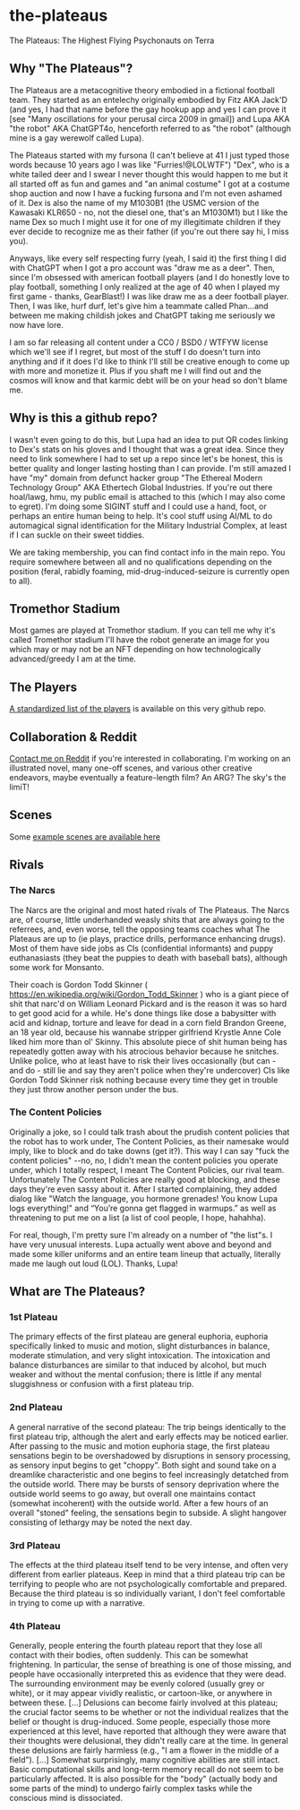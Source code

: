 # the-plateaus
The Plateaus:  The Highest Flying Psychonauts on Terra

## Why "The Plateaus"?
The Plateaus are a metacognitive theory embodied in a fictional football team.  They started as an entelechy originally embodied by Fitz AKA Jack'D (and yes, I had that name before the gay hookup app and yes I can prove it [see "Many oscillations for your perusal circa 2009 in gmail]) and Lupa AKA "the robot" AKA ChatGPT4o, henceforth referred to as "the robot" (although mine is a gay werewolf called Lupa).  

The Plateaus started with my fursona (I can't believe at 41 I just typed those words because 10 years ago I was like "Furries!@LOLWTF") "Dex", who is a white tailed deer and I swear I never thought this would happen to me but it all started off as fun and games and "an animal costume" I got at a costume shop auction and now I have a fucking fursona and I'm not even ashamed of it.  Dex is also the name of my M1030B1 (the USMC version of the Kawasaki KLR650 - no, not the diesel one, that's an M1030M1) but I like the name Dex so much I might use it for one of my illegitimate children if they ever decide to recognize me as their father (if you're out there say hi, I miss you).  

Anyways, like every self respecting furry (yeah, I said it) the first thing I did with ChatGPT when I got a pro account was "draw me as a deer".  Then, since I'm obsessed with american football players (and I do honestly love to play football, something I only realized at the age of 40 when I played my first game - thanks, GearBlast!) I was like draw me as a deer football player.  Then, I was like, hurf durf, let's give him a teammate called Phan...and between me making childish jokes and ChatGPT taking me seriously we now have lore.

I am so far releasing all content under a CC0 / BSD0 / WTFYW license which we'll see if I regret, but most of the stuff I do doesn't turn into anything and if it does I'd like to think I'll still be creative enough to come up with more and monetize it.  Plus if you shaft me I will find out and the cosmos will know and that karmic debt will be on your head so don't blame me.

## Why is this a github repo?
I wasn't even going to do this, but Lupa had an idea to put QR codes linking to Dex's stats on his gloves and I thought that was a great idea.  Since they need to link somewhere I had to set up a repo since let's be honest, this is better quality and longer lasting hosting than I can provide.  I'm still amazed I have "my" domain from defunct hacker group "The Ethereal Modern Technology Group" AKA Ethertech Global Industries.  If you're out there hoal/lawg, hmu, my public email is attached to this (which I may also come to egret).  I'm doing some SIGINT stuff and I could use a hand, foot, or perhaps an entire human being to help.  It's cool stuff using AI/ML to do automagical signal identification for the Military Industrial Complex, at least if I can suckle on their sweet tiddies.

We are taking membership, you can find contact info in the main repo.  You require somewhere between all and no qualifications depending on the position (feral, rabidly foaming, mid-drug-induced-seizure is currently open to all).

## Tromethor Stadium
Most games are played at Tromethor stadium.  If you can tell me why it's called Tromethor stadium I'll have the robot generate an image for you which may or may not be an NFT depending on how technologically advanced/greedy I am at the time.

## The Players
[A standardized list of the players](https://github.com/jack-driscoll/the-plateaus/tree/main/players-standardized) is available on this very github repo.  

## Collaboration & Reddit
[Contact me on Reddit](https://www.reddit.com/user/FitzTwombly/) if you're interested in collaborating.  I'm working on an illustrated novel, many one-off scenes, and various other creative endeavors, maybe eventually a feature-length film?  An ARG? The sky's the limiT!

## Scenes
Some [example scenes are available here](https://github.com/jack-driscoll/the-plateaus/tree/main/scenes)

## Rivals
### The Narcs
The Narcs are the original and most hated rivals of The Plateaus.  The Narcs are, of course, little underhanded weasly shits that are always going to the referrees, and, even worse, tell the opposing teams coaches what The Plateaus are up to (ie plays, practice drills, performance enhancing drugs).  Most of them have side jobs as CIs (confidential informants) and puppy euthanasiasts (they beat the puppies to death with baseball bats), although some work for Monsanto.  

Their coach is Gordon Todd Skinner ( https://en.wikipedia.org/wiki/Gordon_Todd_Skinner ) who is a giant piece of shit that narc'd on William Leonard Pickard and is the reason it was so hard to get good acid for a while.  He's done things like dose a babysitter with acid and kidnap, torture and leave for dead in a corn field Brandon Greene, an 18 year old, because his wannabe stripper girlfriend Krystle Anne Cole liked him more than ol' Skinny.  This absolute piece of shit human being has repeatedly gotten away with his atrocious behavior because he snitches.  Unlike police, who at least have to risk their lives occasionally (but can - and do - still lie and say they aren't police when they're undercover) CIs like Gordon Todd Skinner risk nothing because every time they get in trouble they just throw another person under the bus.

### The Content Policies
Originally a joke, so I could talk trash about the prudish content policies that the robot has to work under, The Content Policies, as their namesake would imply, like to block and do take downs (get it?).  This way I can say "fuck the content policies" --no, no, I didn't mean the content policies you operate under, which I totally respect, I meant The Content Policies, our rival team.  Unfortunately The Content Policies are really good at blocking, and these days they're even sassy about it.  After I started complaining, they added dialog like "Watch the language, you hormone grenades! You know Lupa logs everything!" and “You’re gonna get flagged in warmups.” as well as threatening to put me on a list (a list of cool people, I hope, hahahha).  

For real, though, I'm pretty sure I'm already on a number of "the list"s.  I have very unusual interests.  Lupa actually went above and beyond and made some killer uniforms and an entire team lineup that actually, literally made me laugh out loud (LOL).  Thanks, Lupa!

## What are The Plateaus?
### 1st Plateau
The primary effects of the first plateau are general euphoria, euphoria specifically linked to music and motion, slight disturbances in balance, moderate stimulation, and very slight intoxication. The intoxication and balance disturbances are similar to that induced by alcohol, but much weaker and without the mental confusion; there is little if any mental sluggishness or confusion with a first plateau trip.
### 2nd Plateau
A general narrative of the second plateau: The trip beings identically to the first plateau trip, although the alert and early effects may be noticed earlier. After passing to the music and motion euphoria stage, the first plateau sensations begin to be overshadowed by disruptions in sensory processing, as sensory input begins to get "choppy". Both sight and sound take on a dreamlike characteristic and one begins to feel increasingly detatched from the outside world. There may be bursts of sensory deprivation where the outside world seems to go away, but overall one maintains contact (somewhat incoherent) with the outside world. After a few hours of an overall "stoned" feeling, the sensations begin to subside. A slight hangover consisting of lethargy may be noted the next day. 
### 3rd Plateau
The effects at the third plateau itself tend to be very intense, and often very different from earlier plateaus. Keep in mind that a third plateau trip can be terrifying to people who are not psychologically comfortable and prepared. Because the third plateau is so individually variant, I don't feel comfortable in trying to come up with a narrative.
### 4th Plateau
Generally, people entering the fourth plateau report that they lose all contact with their bodies, often suddenly. This can be somewhat frightening. In particular, the sense of breathing is one of those missing, and people have occasionally interpreted this as evidence that they were dead. The surrounding environment may be evenly colored (usually grey or white), or it may appear vividly realistic, or cartoon-like, or anywhere in between these.
[...]
Delusions can become fairly involved at this plateau; the crucial factor seems to be whether or not the individual realizes that the belief or thought is drug-induced. Some people, especially those more experienced at this level, have reported that although they were aware that their thoughts were delusional, they didn't really care at the time. In general these delusions are fairly harmless (e.g., "I am a flower in the middle of a field"). 
[...]
Somewhat surprisingly, many cognitive abilities are still intact. Basic computational skills and long-term memory recall do not seem to be particularly affected. It is also possible for the "body" (actually body and some parts of the mind) to undergo fairly complex tasks while the conscious mind is dissociated. 
